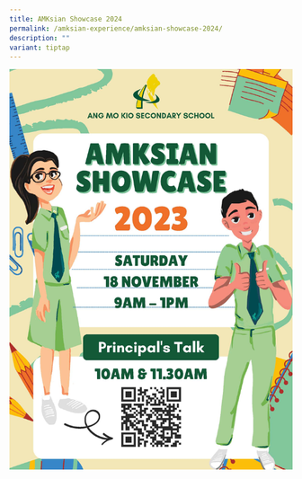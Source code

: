 ```yaml
---
title: AMKsian Showcase 2024
permalink: /amksian-experience/amksian-showcase-2024/
description: ""
variant: tiptap
---
```

![AMKSS Showcase 2023](/images/2023%20Department%20photos/amkss%20openhouse%20poster%202023%20(1).jpg)